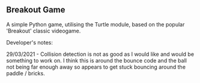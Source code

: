 ## **Breakout Game**

A simple Python game, utilising the Turtle module, based on the popular 'Breakout' classic videogame.

Developer's notes:

29/03/2021 - Collision detection is not as good as I would like and would be something to work on. I think this is around the bounce code and the ball not being far enough away so appears to get stuck bouncing around the paddle / bricks.